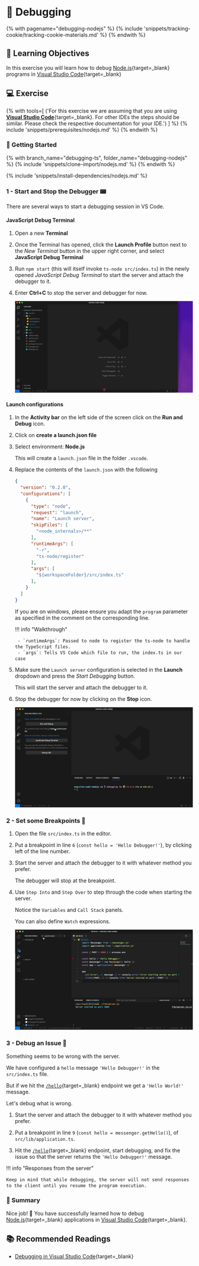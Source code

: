 # 🔮 Debugging

<!-- TrackingCookie-->
{% with pagename="debugging-nodejs" %}
  {% include 'snippets/tracking-cookie/tracking-cookie-materials.md' %}
{% endwith %}

## 🎯 Learning Objectives

In this exercise you will learn how to debug [Node.js](https://nodejs.org/en/){target=_blank} programs in [Visual Studio Code](https://code.visualstudio.com/){target=_blank}

## 💻 Exercise

<!-- ### 🧰 Prerequisites-->
{% with
  tools=[
    ('For this exercise we are assuming that you are using [**Visual Studio Code**](https://code.visualstudio.com/){target=_blank}. For other IDEs the steps should be similar. Please check the respective documentation for your IDE.')
  ]
%}
{% include 'snippets/prerequisites/nodejs.md' %}
{% endwith %}

### 🚀 Getting Started

{% with branch_name="debugging-ts", folder_name="debugging-nodejs" %}
{% include 'snippets/clone-import/nodejs.md' %}
{% endwith %}

{% include 'snippets/install-dependencies/nodejs.md' %}

### 1 - Start and Stop the Debugger 📟

There are several ways to start a debugging session in VS Code.

#### JavaScript Debug Terminal

1. Open a new **Terminal**

1. Once the Terminal has opened, click the **Launch Profile** button next to the *New Terminal* button in the upper right corner, and select **JavaScript Debug Terminal**

1. Run `npm start` (this will itself invoke `ts-node src/index.ts`) in the newly opened *JavaScript Debug Terminal* to start the server and attach the debugger to it.

1. Enter **Ctrl+C** to stop the server and debugger for now.

    ![JavaScript Debug Terminal](./images/javascript_debug_terminal.gif)

#### Launch configurations

1. In the **Activity bar** on the left side of the screen click on the  **Run and Debug** icon.

1. Click on **create a launch.json file**

1. Select environment: **Node.js**

    This will create a `launch.json` file in the folder `.vscode`.

1. Replace the contents of the `launch.json` with the following
    ```json
    {
      "version": "0.2.0",
      "configurations": [
        {
          "type": "node",
          "request": "launch",
          "name": "Launch server",
          "skipFiles": [
            "<node_internals>/**"
          ],
          "runtimeArgs": [
            "-r",
            "ts-node/register"
          ],
          "args": [
            "${workspaceFolder}/src/index.ts"
          ],
        }
      ]
    }
    ```

    If you are on windows, please ensure you adapt the `program` parameter as specified in the comment on the corresponding line.

    !!! info "Walkthrough"

        - `runtimeArgs`: Passed to node to register the ts-node to handle the TypeScript files.
        - `args`: Tells VS Code which file to run, the index.ts in our case

1. Make sure the `Launch server` configuration is selected in the **Launch** dropdown and press the *Start Debugging* button.

     This will start the server and attach the debugger to it.

1. Stop the debugger for now by clicking on the **Stop** icon.

    ![Launch Configuration](./images/launch_configuration.gif)

### 2 - Set some Breakpoints 🚩

1. Open the file `src/index.ts` in the editor.

1. Put a breakpoint in line `6` (`const hello = 'Hello Debugger!'`), by clicking left of the line number.

1. Start the server and attach the debugger to it with whatever method you prefer.

    The debugger will stop at the breakpoint.

1. Use `Step Into` and `Step Over` to step through the code when starting the server.

    Notice the `Variables` and `Call Stack` panels.

    You can also define `Watch` expressions.

    ![Breakpoints](./images/breakpoints.gif)

### 3 - Debug an Issue 🛑

Something seems to be wrong with the server.

We have configured a `hello` message `'Hello Debugger!'` in the `src/index.ts` file.

But if we hit the [`/hello`](http://localhost:3000/hello){target=_blank} endpoint we get a `'Hello World!'` message.

Let's debug what is wrong.

1. Start the server and attach the debugger to it with whatever method you prefer.

1. Put a breakpoint in line `9` (`const hello = messenger.getHello()`), of `src/lib/application.ts`.

1. Hit the [`/hello`](http://localhost:3000/hello){target=_blank} endpoint, start debugging, and fix the issue so that the server returns the `'Hello Debugger!'` message.

!!! info "Responses from the server"

    Keep in mind that while debugging, the server will not send responses to the client until you resume the program execution.

### 🏁 Summary

Nice job! 🥳 You have successfully learned how to debug [Node.js](https://nodejs.org/en/){target=_blank} applications in [Visual Studio Code](https://code.visualstudio.com/){target=_blank}.

## 📚 Recommended Readings

- [Debugging in Visual Studio Code](https://code.visualstudio.com/docs/editor/debugging){target=_blank}
